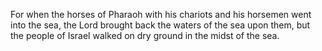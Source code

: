 For when the horses of Pharaoh with his chariots and his horsemen went into the sea, the Lord brought back the waters of the sea upon them, but the people of Israel walked on dry ground in the midst of the sea.
